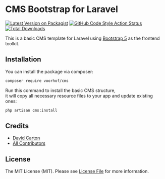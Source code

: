 # CMS Bootstrap for Laravel

[![Latest Version on Packagist](https://img.shields.io/packagist/v/voorhof/cms.svg?style=flat-square)](https://packagist.org/packages/voorhof/cms)
[![GitHub Code Style Action Status](https://img.shields.io/github/actions/workflow/status/voorhof/cms/fix-php-code-style-issues.yml?branch=master&label=code%20style&style=flat-square)](https://github.com/voorhof/cms/actions?query=workflow%3A"Fix+PHP+code+style+issues"+branch%3Amaster)
[![Total Downloads](https://img.shields.io/packagist/dt/voorhof/cms.svg?style=flat-square)](https://packagist.org/packages/voorhof/cms)

This is a basic CMS template for Laravel using [Bootstrap 5](https://getbootstrap.com/) as the frontend toolkit.  

## Installation

You can install the package via composer:

```bash
composer require voorhof/cms
```

Run this command to install the basic CMS structure,  
it will copy all necessary resource files to your app and update existing ones:

```bash
php artisan cms:install
```

## Credits

- [David Carton](https://github.com/voorhof)
- [All Contributors](https://github.com/voorhof/cms/contributors)

## License

The MIT License (MIT). Please see [License File](LICENSE.md) for more information.
